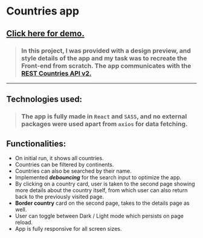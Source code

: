# **Countries app**

## [Click here for demo.](https://drip016.github.io/countries-app)

> ### In this project, I was provided with a design preview, and style details of the app and my task was to recreate the Front-end from scratch. The app communicates with the [REST Countries API v2.](https://restcountries.com/)

---

## Technologies used:

> ### The app is fully made in **`React`** and **`SASS`**, and no external packages were used apart from **`axios`** for data fetching.

## Functionalities:

- On initial run, it shows all countries.
- Countries can be filtered by continents.
- Countries can also be searched by their name.
- Implemented **_debouncing_** for the search input to optimize the app.
- By clicking on a country card, user is taken to the second page showing more details about the country itself, from which user can also return back to the previously visited page.
- **Border country** card on the second page, takes to the details page as well.
- User can toggle between Dark / Light mode which persists on page reload.
- App is fully responsive for all screen sizes.
